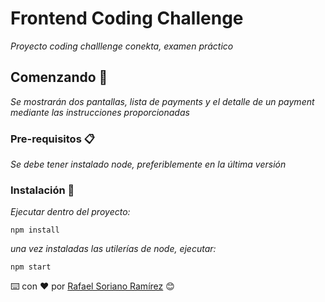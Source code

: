 # Frontend Coding Challenge

_Proyecto coding challlenge conekta, examen práctico_

## Comenzando 🚀

_Se mostrarán dos pantallas, lista de payments y el detalle de un payment mediante las instrucciones proporcionadas_


### Pre-requisitos 📋

_Se debe tener instalado node, preferiblemente en la última versión_


### Instalación 🔧

_Ejecutar dentro del proyecto:_

```
npm install
```

_una vez instaladas las utilerías de node, ejecutar:_

```
npm start
```



⌨️ con ❤️ por [Rafael Soriano Ramírez](https://github.com/sorianos) 😊